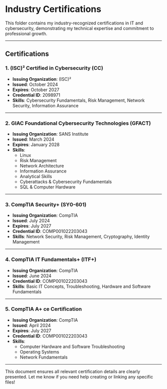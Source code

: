 # Industry Certifications

This folder contains my industry-recognized certifications in IT and cybersecurity, demonstrating my technical expertise and commitment to professional growth.

---

## Certifications

### 1. (ISC)² Certified in Cybersecurity (CC)
- **Issuing Organization**: (ISC)²
- **Issued**: October 2024
- **Expires**: October 2027
- **Credential ID**: 2098971
- **Skills**: Cybersecurity Fundamentals, Risk Management, Network Security, Information Assurance

---

### 2. GIAC Foundational Cybersecurity Technologies (GFACT)
- **Issuing Organization**: SANS Institute
- **Issued**: March 2024
- **Expires**: January 2028
- **Skills**:
  - Linux
  - Risk Management
  - Network Architecture
  - Information Assurance
  - Analytical Skills
  - Cyberattacks & Cybersecurity Fundamentals
  - SQL & Computer Hardware

---

### 3. CompTIA Security+ (SY0-601)
- **Issuing Organization**: CompTIA
- **Issued**: July 2024
- **Expires**: July 2027
- **Credential ID**: COMP001022203043
- **Skills**: Network Security, Risk Management, Cryptography, Identity Management

---

### 4. CompTIA IT Fundamentals+ (ITF+)
- **Issuing Organization**: CompTIA
- **Issued**: June 2024
- **Credential ID**: COMP001022203043
- **Skills**: Basic IT Concepts, Troubleshooting, Hardware and Software Fundamentals

---

### 5. CompTIA A+ ce Certification
- **Issuing Organization**: CompTIA
- **Issued**: April 2024
- **Expires**: July 2027
- **Credential ID**: COMP001022203043
- **Skills**:
  - Computer Hardware and Software Troubleshooting
  - Operating Systems
  - Network Fundamentals

---

This document ensures all relevant certification details are clearly presented. Let me know if you need help creating or linking any specific files!
